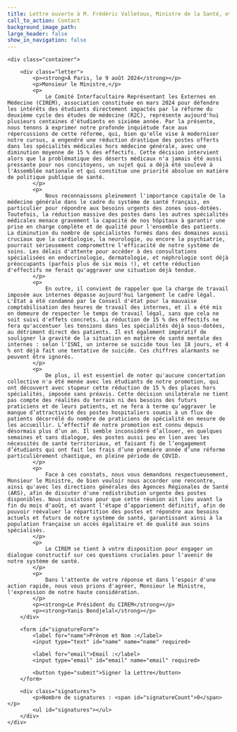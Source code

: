 ```yaml
---
title: Lettre ouverte à M. Frédéric Valletoux, Ministre de la Santé, et à l’ensemble des directions des Agences Régionales de Santé
call_to_action: Contact
background_image_path:
large_header: false
show_in_navigation: false
---
```


<html lang="fr">
<head>
    <meta charset="UTF-8">
    <meta name="viewport" content="width=device-width, initial-scale=1.0">
    <link rel="stylesheet" href="https://ciremwebsite.github.io/assets/css/style.css">
    <style>
        /* Styles supplémentaires spécifiques à cette page */
    .letter p {
        font-size: 2.0rem; /* Ajustez cette taille si nécessaire pour correspondre à "NOM" */
        margin-bottom: 15px;
        line-height: 1.6;
        }
        form {
            margin-top: 30px;
        }
        form label {
            font-weight: bold;
            margin-bottom: 5px;
        }
        form input[type="text"], form input[type="email"] {
            width: 100%;
            padding: 10px;
            margin-bottom: 15px;
            border: 1px solid #ddd;
            border-radius: 4px;
        }
        form button {
            padding: 10px 20px;
            background-color: #007bff;
            color: white;
            border: none;
            border-radius: 4px;
            cursor: pointer;
            font-size: 1rem;
        }
        form button:hover {
            background-color: #0056b3;
        }
        .signatures {
            margin-top: 30px;
        }
        .signature-count {
            font-weight: bold;
            font-size: 1.2rem;
            color: #333;
        }
        .signatures ul {
            list-style-type: none;
            padding: 0;
        }
        .signatures ul li {
            padding: 5px 0;
            border-bottom: 1px solid #ddd;
        }
    </style>
</head>
<body>

    <div class="container">

        <div class="letter">
            <p><strong>À Paris, le 9 août 2024</strong></p>
            <p>Monsieur le Ministre,</p>
            <p>
                Le Comité Interfacultaire Représentant les Externes en Médecine (CIREM), association constituée en mars 2024 pour défendre les intérêts des étudiants directement impactés par la réforme du deuxième cycle des études de médecine (R2C), représente aujourd'hui plusieurs centaines d'étudiants en sixième année. Par la présente, nous tenons à exprimer notre profonde inquiétude face aux répercussions de cette réforme, qui, bien qu'elle vise à moderniser notre cursus, a engendré une réduction drastique des postes offerts dans les spécialités médicales hors médecine générale, avec une diminution moyenne de 15 % des effectifs. Cette décision intervient alors que la problématique des déserts médicaux n'a jamais été aussi pressante pour nos concitoyens, un sujet qui a déjà été soulevé à l'Assemblée nationale et qui constitue une priorité absolue en matière de politique publique de santé.
            </p>
            <p>
                Nous reconnaissons pleinement l'importance capitale de la médecine générale dans le cadre du système de santé français, en particulier pour répondre aux besoins urgents des zones sous-dotées. Toutefois, la réduction massive des postes dans les autres spécialités médicales menace gravement la capacité de nos hôpitaux à garantir une prise en charge complète et de qualité pour l'ensemble des patients. La diminution du nombre de spécialistes formés dans des domaines aussi cruciaux que la cardiologie, la neurologie, ou encore la psychiatrie, pourrait sérieusement compromettre l'efficacité de notre système de soins. Les délais d'attente pour accéder à des consultations spécialisées en endocrinologie, dermatologie, et néphrologie sont déjà préoccupants (parfois plus de six mois !), et cette réduction d'effectifs ne ferait qu'aggraver une situation déjà tendue.
            </p>
            <p>
                En outre, il convient de rappeler que la charge de travail imposée aux internes dépasse aujourd'hui largement le cadre légal. L'État a été condamné par le Conseil d'état pour la mauvaise comptabilisation des heures de travail des internes, et il a été mis en demeure de respecter le temps de travail légal, sans que cela ne soit suivi d'effets concrets. La réduction de 15 % des effectifs ne fera qu'accentuer les tensions dans les spécialités déjà sous-dotées, au détriment direct des patients. Il est également impératif de souligner la gravité de la situation en matière de santé mentale des internes : selon l'ISNI, un interne se suicide tous les 18 jours, et 4 % ont déjà fait une tentative de suicide. Ces chiffres alarmants ne peuvent être ignorés.
            </p>
            <p>
                De plus, il est essentiel de noter qu'aucune concertation collective n'a été menée avec les étudiants de notre promotion, qui ont découvert avec stupeur cette réduction de 15 % des places hors spécialités, imposée sans préavis. Cette décision unilatérale ne tient pas compte des réalités du terrain ni des besoins des futurs praticiens et de leurs patients, et ne fera à terme qu’aggraver le manque d’attractivité des postes hospitaliers soumis à un flux de patients décorrélé du nombre de praticiens de spécialité en mesure de les accueillir. L’effectif de notre promotion est connu depuis désormais plus d’un an. Il semble inconsidéré d’allouer, en quelques semaines et sans dialogue, des postes aussi peu en lien avec les nécessités de santé territoriaux, et faisant fi de l’engagement d’étudiants qui ont fait les frais d’une première année d’une réforme particulièrement chaotique, en pleine période de COVID.
            </p>
            <p>
                Face à ces constats, nous vous demandons respectueusement, Monsieur le Ministre, de bien vouloir nous accorder une rencontre, ainsi qu'avec les directions générales des Agences Régionales de Santé (ARS), afin de discuter d'une redistribution urgente des postes disponibles. Nous insistons pour que cette réunion ait lieu avant la fin du mois d'août, et avant l'étape d’appariement définitif, afin de pouvoir réévaluer la répartition des postes et répondre aux besoins actuels et futurs de notre système de santé, garantissant ainsi à la population française un accès égalitaire et de qualité aux soins spécialisés.
            </p>
            <p>
                Le CIREM se tient à votre disposition pour engager un dialogue constructif sur ces questions cruciales pour l'avenir de notre système de santé.
            </p>
            <p>
                Dans l'attente de votre réponse et dans l'espoir d'une action rapide, nous vous prions d'agréer, Monsieur le Ministre, l'expression de notre haute considération.
            </p>
            <p><strong>Le Président du CIREM</strong></p>
            <p><strong>Yanis Bendjelal</strong></p>
        </div>

        <form id="signatureForm">
            <label for="name">Prénom et Nom :</label>
            <input type="text" id="name" name="name" required>
            
            <label for="email">Email :</label>
            <input type="email" id="email" name="email" required>
            
            <button type="submit">Signer la Lettre</button>
        </form>

        <div class="signatures">
            <p>Nombre de signatures : <span id="signatureCount">0</span></p>
            <ul id="signatures"></ul>
        </div>
    </div>

 <script>
    // Utilisation correcte de l'URL de base de votre backend
    const backendUrl = 'https://graceful-frost-bow.glitch.me'; // URL de votre serveur Node.js

    // Gestion de la soumission du formulaire
    document.getElementById('signatureForm').onsubmit = function(e) {
        e.preventDefault();
        const name = document.getElementById('name').value;
        const email = document.getElementById('email').value;
        
        // Envoi de la requête POST pour ajouter une nouvelle signature
        fetch(`${backendUrl}/signatures`, {
            method: 'POST',
            headers: {
                'Content-Type': 'application/json',
            },
            body: JSON.stringify({ name, email }),
        })
        .then(response => response.json())
        .then(data => {
            console.log('Success:', data);
            fetchSignatures(); // Recharger la liste des signatures
        })
        .catch((error) => {
            console.error('Error:', error);
        });

        // Réinitialiser le formulaire après soumission
        document.getElementById('name').value = '';
        document.getElementById('email').value = '';
    }

    // Fonction pour récupérer et afficher les signatures
    function fetchSignatures() {
        fetch(`${backendUrl}/signatures`)
            .then(response => response.json())
            .then(data => {
                const signatureList = document.getElementById('signatures');
                signatureList.innerHTML = ''; // Vider la liste existante
                data.forEach((signature, index) => {
                    const li = document.createElement('li');
                    li.textContent = `${index + 1}. ${signature.name}`;
                    signatureList.appendChild(li);
                });
                document.getElementById('signatureCount').textContent = data.length;
            });
    }

    // Charger les signatures au démarrage
    fetchSignatures();
</script>


</body>
</html>
